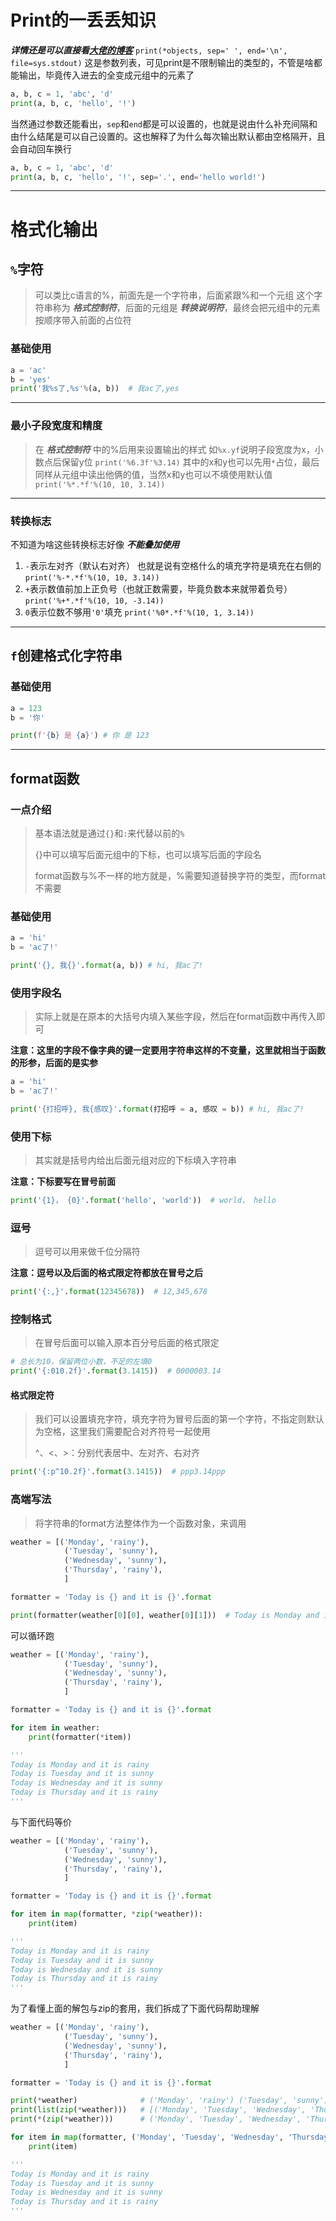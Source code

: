 # Print的一丢丢知识

***详情还是可以直接看[大佬的博客](https://blog.csdn.net/sinat_28576553/article/details/81154912?ops_request_misc=%257B%2522request%255Fid%2522%253A%2522166454023016782388065745%2522%252C%2522scm%2522%253A%252220140713.130102334..%2522%257D&request_id=166454023016782388065745&biz_id=0&utm_medium=distribute.pc_search_result.none-task-blog-2~all~top_positive~default-2-81154912-null-null.142^v51^pc_rank_34_2,201^v3^control_2&utm_term=python%E7%9A%84print&spm=1018.2226.3001.4187)***
`print(*objects, sep=' ', end='\n', file=sys.stdout)`
这是参数列表，可见print是不限制输出的类型的，不管是啥都能输出，毕竟传入进去的全变成元组中的元素了
```python
a, b, c = 1, 'abc', 'd'
print(a, b, c, 'hello', '!')
```
当然通过参数还能看出，`sep`和`end`都是可以设置的，也就是说由什么补充间隔和由什么结尾是可以自己设置的。这也解释了为什么每次输出默认都由空格隔开，且会自动回车换行
```python
a, b, c = 1, 'abc', 'd'
print(a, b, c, 'hello', '!', sep='.', end='hello world!')
```

---
# 格式化输出

## `%`字符

> 可以类比c语言的%，前面先是一个字符串，后面紧跟%和一个元组
> 这个字符串称为 ***格式控制符***，后面的元组是 ***转换说明符***，最终会把元组中的元素按顺序带入前面的占位符

### 基础使用

```python
a = 'ac'
b = 'yes'
print('我%s了,%s'%(a, b))  # 我ac了,yes
```

---

### 最小子段宽度和精度

> 在 ***格式控制符*** 中的%后用来设置输出的样式
> 如`%x.yf`说明子段宽度为x，小数点后保留y位
> `print('%6.3f'%3.14)`
> 其中的x和y也可以先用`*`占位，最后同样从元组中读出他俩的值，当然x和y也可以不填使用默认值
> `print('%*.*f'%(10, 10, 3.14))`

---

### 转换标志

不知道为啥这些转换标志好像 ***不能叠加使用***

 1. `-`表示左对齐（默认右对齐）
	也就是说有空格什么的填充字符是填充在右侧的
	`print('%-*.*f'%(10, 10, 3.14))`
 2. `+`表示数值前加上正负号（也就正数需要，毕竟负数本来就带着负号）
	`print('%+*.*f'%(10, 10, -3.14))`
 3. `0`表示位数不够用`'0'`填充
	`print('%0*.*f'%(10, 1, 3.14))`

---

## `f`创建格式化字符串

### 基础使用

```python
a = 123
b = '你'

print(f'{b} 是 {a}') # 你 是 123
```

---

## format函数

### 一点介绍

> 基本语法就是通过`{}`和`:`来代替以前的`%`
>
> {}中可以填写后面元组中的下标，也可以填写后面的字段名
>
> format函数与%不一样的地方就是，%需要知道替换字符的类型，而format不需要

### 基础使用

```python
a = 'hi'
b = 'ac了!'

print('{}, 我{}'.format(a, b)) # hi, 我ac了!
```

### 使用字段名

> 实际上就是在原本的大括号内填入某些字段，然后在format函数中再传入即可

**注意：这里的字段不像字典的键一定要用字符串这样的不变量，这里就相当于函数的形参，后面的是实参**

```python
a = 'hi'
b = 'ac了!'

print('{打招呼}, 我{感叹}'.format(打招呼 = a, 感叹 = b)) # hi, 我ac了!
```

### 使用下标

> 其实就是括号内给出后面元组对应的下标填入字符串

**注意：下标要写在冒号前面**

```python
print('{1}， {0}'.format('hello', 'world'))  # world， hello
```

### 逗号

> 逗号可以用来做千位分隔符

**注意：逗号以及后面的格式限定符都放在冒号之后**

```python
print('{:,}'.format(12345678))  # 12,345,678
```

### 控制格式

> 在冒号后面可以输入原本百分号后面的格式限定

```python
# 总长为10，保留两位小数，不足的左填0
print('{:010.2f}'.format(3.1415))  # 0000003.14
```

#### 格式限定符

> 我们可以设置填充字符，填充字符为冒号后面的第一个字符，不指定则默认为空格，这里我们需要配合对齐符号一起使用
>
> ^、<、>：分别代表居中、左对齐、右对齐

```python
print('{:p^10.2f}'.format(3.1415))  # ppp3.14ppp
```

### 高端写法

> 将字符串的format方法整体作为一个函数对象，来调用

```python
weather = [('Monday', 'rainy'), 
            ('Tuesday', 'sunny'),
            ('Wednesday', 'sunny'),
            ('Thursday', 'rainy'),
            ]

formatter = 'Today is {} and it is {}'.format

print(formatter(weather[0][0], weather[0][1]))  # Today is Monday and it is rainy
```

可以循环跑

```python
weather = [('Monday', 'rainy'), 
            ('Tuesday', 'sunny'),
            ('Wednesday', 'sunny'),
            ('Thursday', 'rainy'),
            ]

formatter = 'Today is {} and it is {}'.format

for item in weather:
    print(formatter(*item))

'''
Today is Monday and it is rainy
Today is Tuesday and it is sunny
Today is Wednesday and it is sunny
Today is Thursday and it is rainy
'''
```

与下面代码等价

```python
weather = [('Monday', 'rainy'), 
            ('Tuesday', 'sunny'),
            ('Wednesday', 'sunny'),
            ('Thursday', 'rainy'),
            ]

formatter = 'Today is {} and it is {}'.format

for item in map(formatter, *zip(*weather)):
    print(item)

'''
Today is Monday and it is rainy
Today is Tuesday and it is sunny
Today is Wednesday and it is sunny
Today is Thursday and it is rainy
'''
```

为了看懂上面的解包与zip的套用，我们拆成了下面代码帮助理解

```python
weather = [('Monday', 'rainy'), 
            ('Tuesday', 'sunny'),
            ('Wednesday', 'sunny'),
            ('Thursday', 'rainy'),
            ]

formatter = 'Today is {} and it is {}'.format

print(*weather)              # ('Monday', 'rainy') ('Tuesday', 'sunny') ('Wednesday', 'sunny') ('Thursday', 'rainy')      
print(list(zip(*weather)))   # [('Monday', 'Tuesday', 'Wednesday', 'Thursday'), ('rainy', 'sunny', 'sunny', 'rainy')]        
print(*(zip(*weather)))      # ('Monday', 'Tuesday', 'Wednesday', 'Thursday') ('rainy', 'sunny', 'sunny', 'rainy')    

for item in map(formatter, ('Monday', 'Tuesday', 'Wednesday', 'Thursday'), ('rainy', 'sunny', 'sunny', 'rainy')):
    print(item)

'''
Today is Monday and it is rainy
Today is Tuesday and it is sunny
Today is Wednesday and it is sunny
Today is Thursday and it is rainy
'''
```


